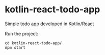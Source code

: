 # kotlin-react-todo-app
Simple todo app developed in Kotlin/React

Run the project:

```
cd kotlin-react-todo-app/ 
npm start
```


